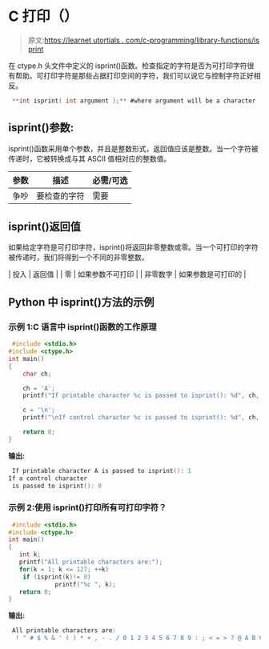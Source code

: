 # C 打印（）

> 原文:[https://learnet utortials . com/c-programming/library-functions/is print](https://learnetutorials.com/c-programming/library-functions/isprint)

在 ctype.h 头文件中定义的 isprint()函数。检查指定的字符是否为可打印字符很有帮助。可打印字符是那些占据打印空间的字符，我们可以说它与控制字符正好相反。

```c
 **int isprint( int argument );** #where argument will be a character 

```

## isprint()参数:

isprint()函数采用单个参数，并且是整数形式，返回值应该是整数。当一个字符被传递时，它被转换成与其 ASCII 值相对应的整数值。

| 参数 | 描述 | 必需/可选 |
| --- | --- | --- |
| 争吵 | 要检查的字符 | 需要 |

## isprint()返回值

如果给定字符是可打印字符，isprint()将返回非零整数或零。当一个可打印的字符被传递时，我们将得到一个不同的非零整数。

| 投入 | 返回值 |
| 零 | 如果参数不可打印 |
| 非零数字 | 如果参数是可打印的 |

## Python 中 isprint()方法的示例

### 示例 1:C 语言中 isprint()函数的工作原理

```c
 #include <stdio.h>
#include <ctype.h>
int main()
{
    char ch;

    ch = 'A';
    printf("If printable character %c is passed to isprint(): %d", ch, isprint(ch));

    c = '\n';
    printf("\nIf control character %c is passed to isprint(): %d", ch, isprint(ch));

    return 0;
} 

```

**输出:**

```c
 If printable character A is passed to isprint(): 1
If a control character 
 is passed to isprint(): 0 
```

### 示例 2:使用 isprint()打印所有可打印字符？

```c
 #include <stdio.h>
#include <ctype.h>
int main()
{
   int k;
   printf("All printable characters are:");
   for(k = 1; k <= 127; ++k)
    if (isprint(k)!= 0)
             printf("%c ", k);
   return 0;
} 

```

**输出:**

```c
 All printable characters are: 
  ! " # $ % & ' ( ) * + , - . / 0 1 2 3 4 5 6 7 8 9 : ; < = > ? @ A B C D E F G H I J K L M N O P Q R S T U V W X Y Z [ \ ] ^ _ ` a b c d e f g h i j k l m n o p q r s t u v w x y z { | } ~ 
```